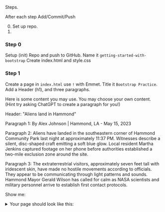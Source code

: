 
Steps.

After each step Add/Commit/Push

0. Set up repo.
1. 


### Step 0

Setup (init) Repo and push to GitHub. Name it `getting-started-with-bootstrap` Create index.html and style.css

### Step 1

Create a page in `index.html` use `!` with Emmet. Title it `Bootstrap Practice`. Add a Header (h1), and three paragraphs.

Here is some content you may use. You may choose your own content. (Hint try asking ChatGPT to create a paragraph for you!)

Header: "Aliens land in Hammond"

Paragraph 1: By Alex Johnson | Hammond, LA - May 15, 2023

Paragraph 2: Aliens have landed in the southeastern corner of Hammond Community Park last night at approximately 11:37 PM. Witnesses describe a silent, disc-shaped craft emitting a soft blue glow. Local resident Martha Jenkins captured footage on her phone before authorities established a two-mile exclusion zone around the site.

Paragraph 3: The extraterrestrial visitors, approximately seven feet tall with iridescent skin, have made no hostile movements according to officials. They appear to be communicating through light patterns and sounds. Hammond Mayor Gerald Wilson has called for calm as NASA scientists and military personnel arrive to establish first contact protocols.

Show me: 

<details>
<summary>Your page should look like this:</summary>


<pre><code>
&lt;!DOCTYPE html&gt;
&lt;html lang="en"&gt;
&lt;head&gt;
    &lt;meta charset="UTF-8"&gt;
    &lt;meta name="viewport" content="width=device-width, initial-scale=1.0"&gt;
    &lt;title&gt;Bootstrap Practice&lt;/title&gt;
&lt;/head&gt;
&lt;body&gt;
    &lt;h1&gt;Aliens land in Hammond&lt;/h1&gt;
    &lt;p&gt;
        By Alex Johnson | Hammond, LA - May 15, 2023
    &lt;/p&gt;
    &lt;p&gt;
        Aliens have landed in the southeastern corner of Hammond Community Park last night at approximately 11:37 PM. Witnesses describe a silent, disc-shaped craft emitting a soft blue glow. Local resident Martha Jenkins captured footage on her phone before authorities established a two-mile exclusion zone around the site.
    &lt;/p&gt;
    &lt;p&gt;
        The extraterrestrial visitors, approximately seven feet tall with iridescent skin, have made no hostile movements according to officials. They appear to be communicating through light patterns and sounds. Hammond Mayor Gerald Wilson has called for calm as NASA scientists and military personnel arrive to establish first contact protocols.
    &lt;/p&gt;
&lt;/body&gt;
&lt;/html&gt;
</code></pre>

</details>

